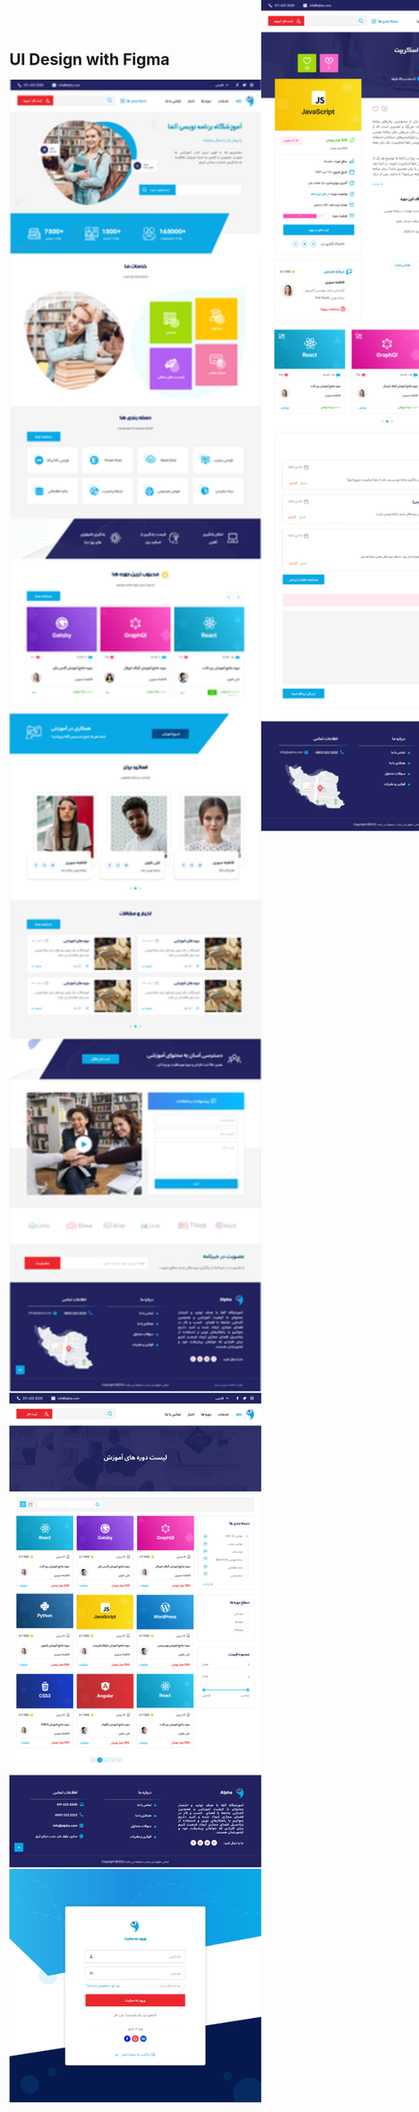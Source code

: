 # UI Design with Figma
<p>
  <img src="UI/HomePage.png" title="Design" width="450">
  <img src="UI/CourseList.png" title="Design" width="450">
  <img src="UI/CourseDetail.png" title="Design" width="450" style="position:absolute; top:0;">
  <img src="UI/Sign In.png" title="Design" width="450">

<p>
